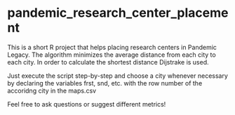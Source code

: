 # pandemic_research_center_placement
This is a short R project that helps placing research centers in Pandemic Legacy. The algorithm minimizes the average distance from each city to each city. In order to calculate the shortest distance Dijstrake is used.

Just execute the script step-by-step and choose a city whenever necessary by declaring the variables frst, snd, etc. with the row number of the accoridng city in the maps.csv

Feel free to ask questions or suggest different metrics!
